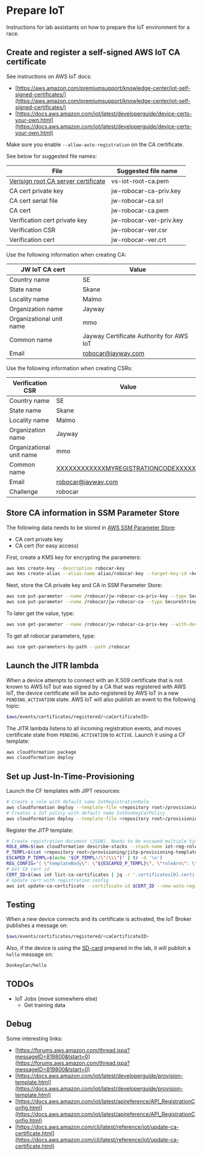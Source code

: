 # Prepare IoT

Instructions for lab assistants on how to prepare the IoT environment for a race.

## Create and register a self-signed AWS IoT CA certificate

See instructions on AWS IoT docs:
- [https://aws.amazon.com/premiumsupport/knowledge-center/iot-self-signed-certificates/](https://aws.amazon.com/premiumsupport/knowledge-center/iot-self-signed-certificates/)
- [https://docs.aws.amazon.com/iot/latest/developerguide/device-certs-your-own.html](https://docs.aws.amazon.com/iot/latest/developerguide/device-certs-your-own.html)

Make sure you enable `--allow-auto-registration` on the CA certificate.

See below for suggested file names:

| File | Suggested file name |
| -------------------- | ----- |
| [Verisign root CA server certificate](https://www.symantec.com/content/en/us/enterprise/verisign/roots/VeriSign-Class%203-Public-Primary-Certification-Authority-G5.pem) | vs-iot-root-ca.pem |
| CA cert private key | jw-robocar-ca-priv.key |
| CA cert serial file | jw-robocar-ca.srl      |
| CA cert             | jw-robocar-ca.pem      |
| Verification cert private key | jw-robocar-ver-priv.key |
| Verification CSR              | jw-robocar-ver.csr      |
| Verification cert             | jw-robocar-ver.crt      |

Use the following information when creating CA:

| JW IoT CA cert           | Value  |
| ------------------------ | ------ |
| Country name             | SE     |
| State name               | Skane  |
| Locality name            | Malmo  |
| Organization name        | Jayway |
| Organizational unit name | mmo    |
| Common name              | Jayway Certificate Authority for AWS IoT |
| Email                    | robocar@jayway.com |

Use the following information when creating CSRs:

| Verification CSR         | Value  |
| ------------------------ | -------|
| Country name             | SE     |
| State name               | Skane  |
| Locality name            | Malmo  |
| Organization name        | Jayway |
| Organizational unit name | mmo    |
| Common name              | [XXXXXXXXXXXXMYREGISTRATIONCODEXXXXXX](http://docs.aws.amazon.com/cli/latest/reference/iot/get-registration-code.html) |
| Email                    | robocar@jayway.com |
| Challenge                | robocar            |

## Store CA information in SSM Parameter Store

The following data needs to be stored in [AWS SSM Parameter Store](https://aws.amazon.com/systems-manager/):
- CA cert private key
- CA cert (for easy access)

First, create a KMS key for encrypting the parameters:
```bash
aws kms create-key --description robocar-key
aws kms create-alias --alias-name alias/robocar-key --target-key-id <key id from output>
```

Next, store the CA private key and CA in SSM Parameter Store:
```bash
aws ssm put-parameter --name /robocar/jw-robocar-ca-priv-key --type SecureString --key-id alias/robocar-key --value file://<path to jw-robocar-ca-priv.key>
aws ssm put-parameter --name /robocar/jw-robocar-ca --type SecureString --key-id alias/robocar-key --value file://<path to jw-robocar-ca.pem>
```

To later get the value, type:
```bash
aws ssm get-parameter --name /robocar/jw-robocar-ca-priv-key --with-decryption | jq -r '.Parameter.Value'
```

To get all robocar parameters, type:
```bash
aws ssm get-parameters-by-path --path /robocar
```

## Launch the JITR lambda

When a device attempts to connect with an X.509 certificate that is not known to AWS IoT but was signed by a CA that was registered with AWS IoT, the device certificate will be auto-registered by AWS IoT in a new `PENDING_ACTIVATION` state. AWS IoT will also publish an event to the following topic:

```bash
$aws/events/certificates/registered/<caCertificateID>
```

The JITR lambda listens to all incoming registration events, and moves certificate state from `PENDING_ACTIVATION` to `ACTIVE`. Launch it using a CF template:

```bash
aws cloudformation package 
aws cloudformation deploy
```



## Set up Just-In-Time-Provisioning

Launch the CF templates with JIPT resources:
```bash
# Create a role with default name IotRegistrationRole
aws cloudformation deploy --template-file <repository root>/provisioning/jitp-registration-role-template.yaml --stack-name iot-reg-role --capabilities CAPABILITY_NAMED_IAM
# Creates a IoT policy with default name IotDonkeyCarPolicy
aws cloudformation deploy --template-file <repository root>/provisioning/jitp-thing-policy-template.yaml --stack-name iot-policy
```

Register the JITP template:
```bash
# Create registration document (JSON). Needs to be escaped multiple times, which sucks
ROLE_ARN=$(aws cloudformation describe-stacks --stack-name iot-reg-role --query 'Stacks[0].Outputs[?OutputKey==`RegistrationRoleArn`].OutputValue' --output text)
P_TEMPL=$(cat <repository root>/provisioning/jitp-provisioning-template.json)
ESCAPED_P_TEMPL=$(echo "${P_TEMPL//\"/\\\"}" | tr -d '\n')
REG_CONFIG="{ \"templateBody\": \"${ESCAPED_P_TEMPL}\", \"roleArn\": \"${ROLE_ARN}\" }"
# Get CA cert id
CERT_ID=$(aws iot list-ca-certificates | jq -r '.certificates[0].certificateId')
# Update cert with registration config
aws iot update-ca-certificate --certificate-id $CERT_ID --new-auto-registration-status ENABLE --registration-config "$REG_CONFIG"
```

## Testing

When a new device connects and its certificate is activated, the IoT Broker publishes a message on:
```bash
$aws/events/certificates/registered/<caCertificateID>
```

Also, if the device is using the [SD-card](../sdcard/README.md) prepared in the lab, it will publish a `hello` message on:
```bash
DonkeyCar/hello
```

## TODOs

- IoT Jobs (move somewhere else)
   - Get training data

## Debug

Some interesting links:
- [https://forums.aws.amazon.com/thread.jspa?messageID=819800&tstart=0](https://forums.aws.amazon.com/thread.jspa?messageID=819800&tstart=0)
- [https://docs.aws.amazon.com/iot/latest/developerguide/provision-template.html](https://docs.aws.amazon.com/iot/latest/developerguide/provision-template.html)
- [https://docs.aws.amazon.com/iot/latest/apireference/API_RegistrationConfig.html](https://docs.aws.amazon.com/iot/latest/apireference/API_RegistrationConfig.html)
- [https://docs.aws.amazon.com/cli/latest/reference/iot/update-ca-certificate.html](https://docs.aws.amazon.com/cli/latest/reference/iot/update-ca-certificate.html)
